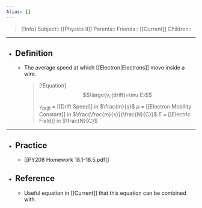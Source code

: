 ```yaml
---
Alias: []
---
```

> [!Info]
> Subject:: [[Physics II]]
> Parents:: 
> Friends:: [[Current]]
> Children:: 
---
- ## Definition
	- The average speed at which [[Electron|Electrons]] move inside a wire.
	  > [!Equation]
	  > $$\large{v_{drift}=\mu E}$$
	  > 
	  > $v_{drift}$ = [[Drift Speed]] in $\frac{m}{s}$
	  > $\mu$ = [[Electron Mobility Constant]] in $\frac{\frac{m}{s}}{\frac{N}{C}}$
	  > $E$ = [[Electric Field]] in $\frac{N}{C}$
---
- ## Practice
	- [[PY208 Homework 18.1-18.5.pdf]]
- ## Reference
	- Useful equation in [[Current]] that this equation can be combined with.
